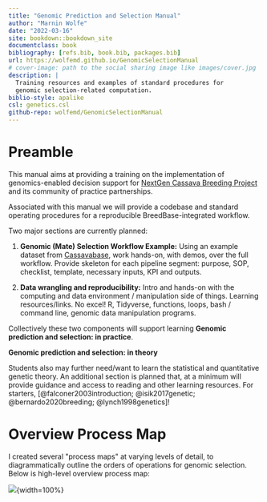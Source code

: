 ```yaml
---
title: "Genomic Prediction and Selection Manual"
author: "Marnin Wolfe"
date: "2022-03-16"
site: bookdown::bookdown_site
documentclass: book
bibliography: [refs.bib, book.bib, packages.bib]
url: https://wolfemd.github.io/GenomicSelectionManual
# cover-image: path to the social sharing image like images/cover.jpg
description: |
  Training resources and examples of standard procedures for 
  genomic selection-related computation.
biblio-style: apalike
csl: genetics.csl
github-repo: wolfemd/GenomicSelectionManual
---
```


# Preamble

This manual aims at providing a training on the implementation of genomics-enabled decision support for [NextGen Cassava Breeding Project](http://www.nextgencassava.org) and its community of practice partnerships.

Associated with this manual we will provide a codebase and standard operating procedures for a reproducible BreedBase-integrated workflow.

Two major sections are currently planned:

1.  **Genomic (Mate) Selection Workflow Example:** Using an example dataset from [Cassavabase](https://www.cassavabase.org/), work hands-on, with demos, over the full workflow. Provide skeleton for each pipeline segment: purpose, SOP, checklist, template, necessary inputs, KPI and outputs.

2.  **Data wrangling and reproducibility:** Intro and hands-on with the computing and data environment / manipulation side of things. Learning resources/links. No excel! R, Tidyverse, functions, loops, bash / command line, genomic data manipulation programs.

Collectively these two components will support learning **Genomic prediction and selection: in practice**.

**Genomic prediction and selection: in theory**

Students also may further need/want to learn the statistical and quantitative genetic theory. An additional section is planned that, at a minimum will provide guidance and access to reading and other learning resources. For starters, [@falconer2003introduction; @isik2017genetic; @bernardo2020breeding; @lynch1998genetics]!

# Overview Process Map

I created several "process maps" at varying levels of detail, to diagrammatically outline the orders of operations for genomic selection. Below is high-level overview process map:

![](images/OverviewProcessMap.png){width=100%}


